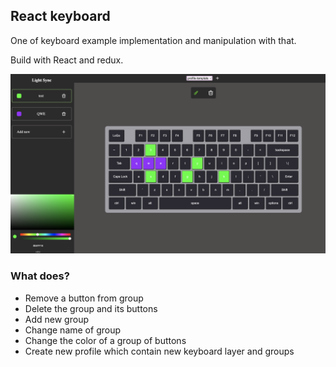 
## React keyboard

One of keyboard example implementation and manipulation with that.

Build with React and redux.

![Desktop](./Screen.png)

### What does? 

- Remove a button from group
- Delete the group and its buttons
- Add new group
- Change name of group
- Change the color of a group of buttons
- Create new profile which contain new keyboard layer and groups

